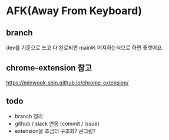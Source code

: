 # AFK(Away From Keyboard)

## branch

dev를 기준으로 쓰고 다 완료되면 main에 머지하는식으로 하면 좋겟어요.

## chrome-extension 참고

<https://minwook-shin.github.io/chrome-extension/>

## todo

- branch 정리
- github / slack 연동 (commit / issue)
- extension을 조금더 구조화? 큰그림?

